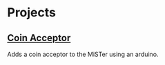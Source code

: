 # Projects

## [Coin Acceptor](https://github.com/winstonrc/mister-fpga-coin-acceptor)

Adds a coin acceptor to the MiSTer using an arduino.
